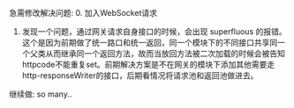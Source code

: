 急需修改解决问题:
0. 加入WebSocket请求
1. 发现一个问题，通过网关请求自身接口的时候，会出现 superfluous 的报错。这个是因为前期做了统一路口和统一返回，同一个模块下的不同接口共享同一个父类从而继承同一个返回方法，故而当放回方法被二次加载的时候会被告知httpcode不能重复set。前期解决方案是不在网关的模块下添加其他需要走http-responseWriter的接口，后期看情况将请求池和返回池做进去。

继续做:
so many..
